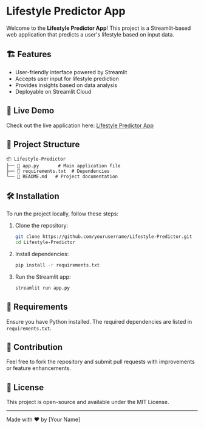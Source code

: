 # Lifestyle Predictor App

Welcome to the **Lifestyle Predictor App**! This project is a Streamlit-based web application that predicts a user's lifestyle based on input data.

## 🏗 Features
- User-friendly interface powered by Streamlit
- Accepts user input for lifestyle prediction
- Provides insights based on data analysis
- Deployable on Streamlit Cloud

## 🚀 Live Demo
Check out the live application here: [Lifestyle Predictor App](https://nitishlifestylepredictorproject.streamlit.app/)

## 📂 Project Structure
```
📦 Lifestyle-Predictor
├── 📜 app.py       # Main application file
├── 📜 requirements.txt  # Dependencies
└── 📜 README.md   # Project documentation
```

## 🛠 Installation
To run the project locally, follow these steps:

1. Clone the repository:
   ```sh
   git clone https://github.com/yourusername/Lifestyle-Predictor.git
   cd Lifestyle-Predictor
   ```
2. Install dependencies:
   ```sh
   pip install -r requirements.txt
   ```
3. Run the Streamlit app:
   ```sh
   streamlit run app.py
   ```

## 📌 Requirements
Ensure you have Python installed. The required dependencies are listed in `requirements.txt`.

## 🤝 Contribution
Feel free to fork the repository and submit pull requests with improvements or feature enhancements.

## 📜 License
This project is open-source and available under the MIT License.

---
Made with ❤️ by [Your Name]

